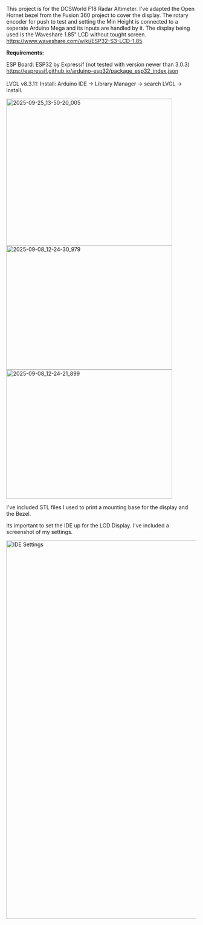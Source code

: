 This project is for the DCSWorld F18 Radar Altimeter. I've adapted the Open Hornet bezel from the Fusion 360 project to cover the display.
The rotary encoder for push to test and setting the Min Height is connected to a seperate Arduino Mega and its inputs are handled by it. 
The display being used is the Waveshare 1.85" LCD without tought screen.  https://www.waveshare.com/wiki/ESP32-S3-LCD-1.85

<B>Requirements:</b></br>

ESP Board:
  ESP32 by Expressif (not tested with version newer than 3.0.3)
  https://espressif.github.io/arduino-esp32/package_esp32_index.json
<br>          
LVGL v8.3.11:  Install: Arduino IDE → Library Manager → search LVGL → install.
<br>

<p>
<img width="439" height="387" alt="2025-09-25_13-50-20_005" src="https://github.com/user-attachments/assets/badb715b-2910-4d1c-ae19-d63cd57acf52" />
<img width="439" height="328" alt="2025-09-08_12-24-30_979" src="https://github.com/user-attachments/assets/4a5dad07-bb8e-4ad3-9b9c-7a68b6c19235" />

<img width="439" height="341" alt="2025-09-08_12-24-21_899" src="https://github.com/user-attachments/assets/db582a9f-3307-4765-8ca2-f18508dfae25" />

I've included STL files I used to print a mounting base for the display and the Bezel.

Its important to set the IDE up for the LCD Display. I've included a screenshot of my settings.

<img width="621" height="999" alt="IDE Settings" src="https://github.com/user-attachments/assets/39be1d15-527a-47b7-9954-9c481a2c8f41" />
 
  
</p>

